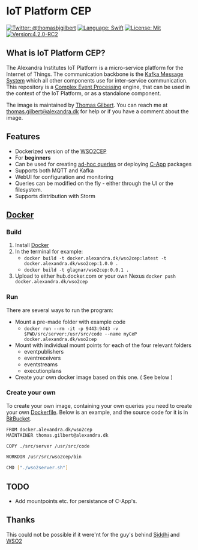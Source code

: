 # IoT Platform CEP

[![Twitter: @thomasbjgilbert](https://img.shields.io/badge/contact-@thomasbjgilbert-blue.svg?style=flat)](https://twitter.com/thomasbjgilbert)
[![Language: Swift](https://img.shields.io/badge/Container-Docker-red.svg)](https://build.alexandra.dk/)
[![License: Mit](https://img.shields.io/badge/License-AGPL-lightgrey.svg)](http://opensource.org/licenses/AGPL-3.0)
[![Version:4.2.0-RC2](https://img.shields.io/badge/Version-4.2.0_RC2-yellow.svg)](https://github.com/wso2/product-cep/releases)

## What is IoT Platform CEP?
The Alexandra Institutes IoT Platform is a micro-service platform for the Internet of Things. The communication backbone is the [Kafka Message System](http://kafka.apache.org) which all other components use for inter-service communication. This repository is a [Complex Event Processing](https://www.quora.com/How-is-stream-processing-and-complex-event-processing-CEP-different) engine, that can be used in the context of the IoT Platform, or as a standalone component.

The image is maintained by [Thomas Gilbert](https://alexandra.dk/dk/om_os/medarbejdere/thomas-gilbert). You can reach me at [thomas.gilbert@alexandra.dk](mailto://thomas.gilbert@alexandra.dk) for help or if you have a comment about the image.

## Features
- Dockerized version of the [WSO2CEP](http://wso2.com/products/complex-event-processor/)
- For **beginners**
- Can be used for creating [ad-hoc queries](https://docs.wso2.com/display/CEP410/SiddhiQL+Guide+3.0) or deploying [C-App](https://docs.wso2.com/display/CEP420/Packaging+Artifacts+as+C-App+Archive) packages
- Supports both MQTT and Kafka
- WebUI for configuration and monitoring
- Queries can be modified on the fly - either through the UI or the filesystem.
- Supports distribution with Storm

## [Docker](https://www.docker.com)
### Build
1. Install [Docker](https://www.docker.com/products/overview)
2. In the terminal for example:
   * `docker build -t docker.alexandra.dk/wso2cep:latest -t docker.alexandra.dk/wso2cep:1.0.0 .`
   * `docker build -t glagnar/wso2cep:0.0.1 .`
3. Upload to either hub.docker.com or your own Nexus `docker push docker.alexandra.dk/wso2cep`

### Run
There are several ways to run the program:
- Mount a pre-made folder with example code
  * `docker run --rm -it -p 9443:9443 -v $PWD/src/server:/usr/src/code --name myCeP docker.alexandra.dk/wso2cep`
- Mount with individual mount points for each of the four relevant folders
  * eventpublishers
  * eventreceivers
  * eventstreams
  * executionplans
- Create your own docker image based on this one. ( See below )

### Create your own
To create your own image, containing your own queries you need to create your own [Dockerfile](https://docs.docker.com/engine/reference/builder/). Below is an example, and the source code for it is in [BitBucket](https://bitbucket.alexandra.dk/projects/SWI/repos/kortdagecep).
```bash
FROM docker.alexandra.dk/wso2cep
MAINTAINER thomas.gilbert@alexandra.dk

COPY ./src/server /usr/src/code

WORKDIR /usr/src/wso2cep/bin

CMD ["./wso2server.sh"]
```

## TODO
- Add mountpoints etc. for persistance of C-App's.

## Thanks
This could not be possible if it were'nt for the guy's behind [Siddhi](https://github.com/wso2/siddhi) and [WSO2](http://wso2.com)
